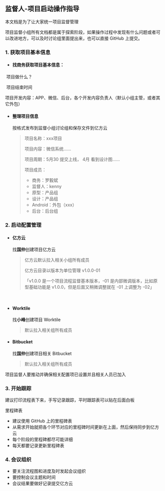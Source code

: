 ## 监督人-项目启动操作指导

本文档是为了让大家统一项目监督管理

项目监督小组所有文档都是属于探索阶段，如果操作过程中发现有什么问题或者可以改进地方，可以及时讨论组里面提出来，也可以直接 GitHub 上提交。

### 1. 获取项目基本信息

- #### 找商务获取项目基本信息：

​	项目做什么？

​	项目结束时间

​	项目开发内容：APP、微信、后台，各个开发内容负责人（默认小组主管，或者其它外包）

- #### 整理项目信息	

  按格式发布到监督小组讨论组和保存文件到亿方云

  > 项目名称：xxx项目
  >
  > 项目内容：微信系统……
  >
  > 项目周期：5月30 提交上线， 4月 看到设计图……
  >
  > 项目成员：
  >
  > - 商务：罗毅斌
  > - 监督人：kenny
  > - 原型：产品组
  > - 设计：产品组
  > - Android：外包（xxx）
  > - 后台：后台组



### 2. 启动配置管理

- #### 亿方云

  找**国仲**创建项目亿方云

  > 亿方云默认拉入相关小组所有成员
  >
  > 亿方云目录以版本为单位管理 v1.0.0-01 
  >
  > 「v1.0.0 是一个项目流程监督基本版本，-01 是内部微调版本，比如原型基础功能是  v1.0.0，但是后面又稍微调整就在 -01 上调整为 -02」

​		

- #### Worktile

  找**小峰**创建项目 Worktile

  > 默认拉入相关组所有成员


- #### Bitbucket

  找**国仲**创建项目相关 Bitbucket

  > 默认拉入相关组所有成员



项目监督人要推动并确保相关配置项已设置并且相关人员已加入



### 3. 开始跟踪

建议打印流程表下来，手写记录跟踪，平时跟踪表可以贴在后面白板

里程碑表

- 建议使用 GitHub 上的里程碑表
- 从需求开始就把各个环节对应的里程碑时间更新在上面，然后保持同步到亿方云 
- 每个阶段的里程碑都尽可能详细
- 每天都要记录更新里程碑表



### 4. 会议组织

- 要关注流程图和进度及时发起会议组织
- 要控制会议主题和时间
- 会议结果要做好记录提交亿方云